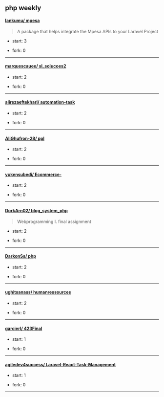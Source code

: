 ## php weekly

#### [Iankumu/ mpesa](https://github.com/Iankumu/mpesa)
>  A package that helps integrate the Mpesa APIs to your Laravel Project
+ start: 3
+ fork: 0
---
#### [marquescauee/ sl_solucoes2](https://github.com/marquescauee/sl_solucoes2)
>  
+ start: 2
+ fork: 0
---
#### [alirezaeftekhari/ automation-task](https://github.com/alirezaeftekhari/automation-task)
>  
+ start: 2
+ fork: 0
---
#### [AliGhufron-28/ ppl](https://github.com/AliGhufron-28/ppl)
>  
+ start: 2
+ fork: 0
---
#### [yukensubedi/ Ecommerce-](https://github.com/yukensubedi/Ecommerce-)
>  
+ start: 2
+ fork: 0
---
#### [DorkArn02/ blog_system_php](https://github.com/DorkArn02/blog_system_php)
>  Webprogramming I. final assignment
+ start: 2
+ fork: 0
---
#### [DarkonSs/ php](https://github.com/DarkonSs/php)
>  
+ start: 2
+ fork: 0
---
#### [ughitsanass/ humanressources](https://github.com/ughitsanass/humanressources)
>  
+ start: 2
+ fork: 0
---
#### [garcierl/ 423Final](https://github.com/garcierl/423Final)
>  
+ start: 1
+ fork: 0
---
#### [agiledev4success/ Laravel-React-Task-Management](https://github.com/agiledev4success/Laravel-React-Task-Management)
>  
+ start: 1
+ fork: 0
---